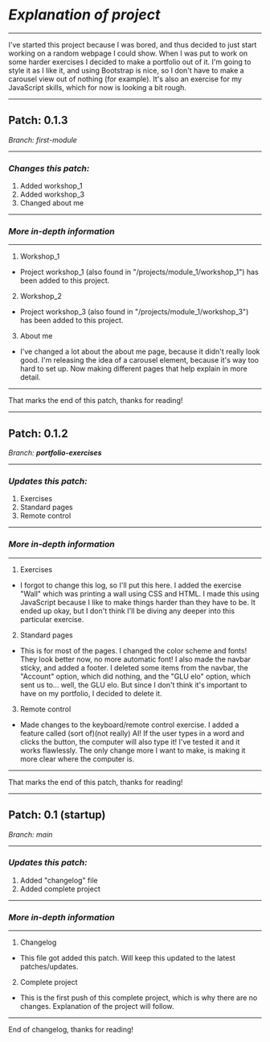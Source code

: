 # *Explanation of project*
------------------------------
I've started this project because I was bored, and thus decided to just start working
on a random webpage I could show. When I was put to work on some harder exercises I
decided to make a portfolio out of it. I'm going to style it as I like it, and using
Bootstrap is nice, so I don't have to make a carousel view out of nothing (for example).
It's also an exercise for my JavaScript skills, which for now is looking a bit rough.

------------------------------

## **Patch: 0.1.3**
*Branch: first-module*

------------------------------

### *Changes this patch:*
1. Added workshop_1
1. Added workshop_3
1. Changed about me

------------------------------

### *More in-depth information*
------------------------------
1. Workshop_1
- Project workshop_1 (also found in "/projects/module_1/workshop_1") has been added to this project.

2. Workshop_2
- Project workshop_3 (also found in "/projects/module_1/workshop_3") has been added to this project.

3. About me
- I've changed a lot about the about me page, because it didn't really look good. I'm releasing the idea of a carousel element, because it's way too hard to set up. Now making different pages that help explain in more detail.

------------------------------

That marks the end of this patch, thanks for reading!

------------------------------

## **Patch: 0.1.2**
*Branch: **portfolio-exercises***

------------------------------

### *Updates this patch:*
1. Exercises
1. Standard pages
1. Remote control

------------------------------

### *More in-depth information*
------------------------------
1. Exercises
- I forgot to change this log, so I'll put this here. I added the exercise "Wall" which was printing a wall using CSS and HTML. I made this using JavaScript because I like to make things harder than they have to be. It ended up okay, but I don't think I'll be diving any deeper into this particular exercise.

2. Standard pages
- This is for most of the pages. I changed the color scheme and fonts! They look better now, no more automatic font! I also made the navbar sticky, and added a footer. I deleted some items from the navbar, the "Account" option, which did nothing, and the "GLU elo" option, which sent us to... well, the GLU elo. But since I don't think it's important to have on my portfolio, I decided to delete it.

3. Remote control
- Made changes to the keyboard/remote control exercise. I added a feature called (sort of)(not really) AI! If the user types in a word and clicks the button, the computer will also type it! I've tested it and it works flawlessly. The only change more I want to make, is making it more clear where the computer is.

------------------------------

That marks the end of this patch, thanks for reading!

------------------------------

## **Patch: 0.1 (startup)**
*Branch: main*

------------------------------

### *Updates this patch:*
1. Added "changelog" file
1. Added complete project

------------------------------

### *More in-depth information*
------------------------------
1. Changelog
- This file got added this patch. Will keep this updated to the latest patches/updates.

2. Complete project
- This is the first push of this complete project, which is why there are no changes. Explanation of the project will follow.

------------------------------

End of changelog, thanks for reading!